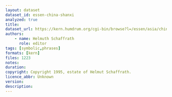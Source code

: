 ```yaml
---
layout: dataset
dataset_id: essen-china-shanxi
analyzed: true
title: 
dataset_url: https://kern.humdrum.org/cgi-bin/browse?l=/essen/asia/china/shanxi
authors: 
    - name: Helmuth Schaffrath
      role: editor
tags: [symbolic,phrases]
formats: [kern]
files: 1223
notes: 
duration: 
copyright: Copyright 1995, estate of Helmut Schaffrath.
licence_abbr: Unknown
version: 
description: 
---
```


